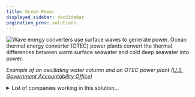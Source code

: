 ```yaml
---
title: Ocean Power
displayed_sidebar: docSidebar
pagination_prev: solutions
---
```

![Wave energy converters use surface waves to generate power. Ocean thermal energy converter (OTEC) power plants convert the thermal differences between warm surface seawater and cold deep seawater into power.](/../static/img/ocean-power.png)

*Example of an oscillating water column and an OTEC power plant ([U.S. Government Accountability Office](https://www.gao.gov/products/gao-21-533sp))*

<details>
        <summary>List of companies working in this solution...</summary>
         <em>Note: this is an experimental AI feature. Accuracy and completeness are a work in progress</em>
        <div>
            <ul>
             
                <li><a href="https://sinnpower.com/imprint">Sinn Power</a></li>
            
                <li><a href="https://www.joindrift.com">Drift Power</a></li>
            
            </ul>
        </div>
        </details>


:::company job openings
  #### [View open jobs in this Solution](https://climatebase.org/jobs?l=&q=&drawdown_solutions=Ocean+Power)
:::

## Overview

**Ocean Power** technology has witnessed significant progress, particularly through the development of **Wave Energy Converters (WECs)**. These devices extract energy from ocean waves and transform it into electricity. One promising variant is the **Oscillating Water Column (OWC)** device, characterized by a submerged structure with an open chamber at the top. As waves pass over, they propel water movement that drives a turbine for electricity generation. Organizations like the **U.S. Department of Energy**, the **Electric Power Research Institute**, and the **European Marine Energy Centre** are pioneering this technology.

## Progress Made

- **Wave Power, Tidal Power, and Offshore Wind Power**: Advancements in harnessing ocean energy to generate electricity.
- **U.S. Department of Energy**, the **National Renewable Energy Laboratory**, and the **Electric Power Research Institute**: Leading in developing ocean power technologies to curtail greenhouse gas emissions.

## Lessons Learned

1. **Ocean energy generation**: Demonstrates the feasibility of generating electricity from ocean waves and currents.
2. **Complementary energy source**: Ocean power can supplement or even replace conventional fossil fuel-based energy sources.
3. **Diverse technologies**: Various ocean energy technologies with distinct pros and cons.
4. **Renewable potential**: Harnessing ocean power can effectively reduce greenhouse gas emissions and counteract climate change.
5. **Challenges**: Balancing technology cost, scalability, and environmental impacts.

**International Renewable Energy Agency (IRENA)** and the **Ocean Energy Systems Consortium (OESC)** are working to advance ocean power, conducting pilot projects globally and developing commercial initiatives.

## Challenges Ahead

- **Technology cost**: Overcoming the high initial costs associated with ocean power technology.
- **Scalability**: Ensuring the technology can be efficiently scaled up for widespread adoption.
- **Environmental impact**: Addressing potential noise pollution, ecosystem disruption, and coastal community effects.

Companies and organizations like **Ocean Power Technologies**, the **European Marine Energy Centre**, and the **U.S. Department of Energy** are striving to tackle these challenges and advance ocean power technology.

## Best Path Forward

To effectively combat climate change through ocean power, the key steps include:

1. **Research and Development (R&D) investment**: Enhance technology and affordability.
2. **Policy support**: Collaborate with governments and international bodies to create favorable policies.
3. **Industry collaboration**: Partner with existing ocean power adopters to scale up the technology.

Leading organizations such as **Ocean Power Technologies**, the **European Marine Energy Centre**, and the **U.S. Department of Energy** continue to drive advancements in ocean power technology.
